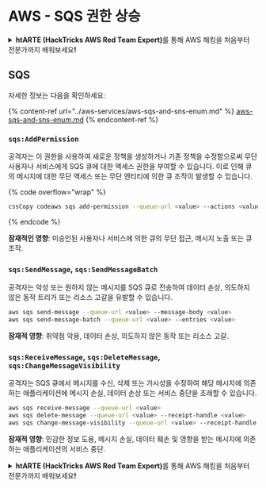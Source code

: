 # AWS - SQS 권한 상승

<details>

<summary><strong>htARTE (HackTricks AWS Red Team Expert)</strong>를 통해 AWS 해킹을 처음부터 전문가까지 배워보세요<strong>!</strong></summary>

HackTricks를 지원하는 다른 방법:

* **회사를 HackTricks에서 광고하거나 HackTricks를 PDF로 다운로드**하려면 [**SUBSCRIPTION PLANS**](https://github.com/sponsors/carlospolop)를 확인하세요!
* [**공식 PEASS & HackTricks 스웨그**](https://peass.creator-spring.com)를 얻으세요.
* [**The PEASS Family**](https://opensea.io/collection/the-peass-family)를 발견하세요. 독점적인 [**NFTs**](https://opensea.io/collection/the-peass-family) 컬렉션입니다.
* 💬 [**Discord 그룹**](https://discord.gg/hRep4RUj7f) 또는 [**텔레그램 그룹**](https://t.me/peass)에 **참여**하거나 **Twitter** 🐦 [**@hacktricks_live**](https://twitter.com/hacktricks_live)를 **팔로우**하세요.
* **HackTricks**와 [**HackTricks Cloud**](https://github.com/carlospolop/hacktricks-cloud) github 저장소에 PR을 제출하여 **해킹 트릭을 공유**하세요.

</details>

## SQS

자세한 정보는 다음을 확인하세요:

{% content-ref url="../aws-services/aws-sqs-and-sns-enum.md" %}
[aws-sqs-and-sns-enum.md](../aws-services/aws-sqs-and-sns-enum.md)
{% endcontent-ref %}

### `sqs:AddPermission`

공격자는 이 권한을 사용하여 새로운 정책을 생성하거나 기존 정책을 수정함으로써 무단 사용자나 서비스에게 SQS 큐에 대한 액세스 권한을 부여할 수 있습니다. 이로 인해 큐의 메시지에 대한 무단 액세스 또는 무단 엔티티에 의한 큐 조작이 발생할 수 있습니다.

{% code overflow="wrap" %}
```bash
cssCopy codeaws sqs add-permission --queue-url <value> --actions <value> --aws-account-ids <value> --label <value>
```
{% endcode %}

**잠재적인 영향**: 미승인된 사용자나 서비스에 의한 큐의 무단 접근, 메시지 노출 또는 큐 조작.

### `sqs:SendMessage`, `sqs:SendMessageBatch`

공격자는 악성 또는 원하지 않는 메시지를 SQS 큐로 전송하여 데이터 손상, 의도하지 않은 동작 트리거 또는 리소스 고갈을 유발할 수 있습니다.
```bash
aws sqs send-message --queue-url <value> --message-body <value>
aws sqs send-message-batch --queue-url <value> --entries <value>
```
**잠재적 영향**: 취약점 악용, 데이터 손상, 의도하지 않은 동작 또는 리소스 고갈.

### `sqs:ReceiveMessage`, `sqs:DeleteMessage`,  `sqs:ChangeMessageVisibility`

공격자는 SQS 큐에서 메시지를 수신, 삭제 또는 가시성을 수정하여 해당 메시지에 의존하는 애플리케이션에 메시지 손실, 데이터 손상 또는 서비스 중단을 초래할 수 있습니다.
```bash
aws sqs receive-message --queue-url <value>
aws sqs delete-message --queue-url <value> --receipt-handle <value>
aws sqs change-message-visibility --queue-url <value> --receipt-handle <value> --visibility-timeout <value>
```
**잠재적 영향**: 민감한 정보 도용, 메시지 손실, 데이터 훼손 및 영향을 받는 메시지에 의존하는 애플리케이션의 서비스 중단.

<details>

<summary><strong>htARTE (HackTricks AWS Red Team Expert)</strong>를 통해 AWS 해킹을 처음부터 전문가까지 배워보세요<strong>!</strong></summary>

HackTricks를 지원하는 다른 방법:

* **회사를 HackTricks에서 광고하거나 HackTricks를 PDF로 다운로드**하려면 [**SUBSCRIPTION PLANS**](https://github.com/sponsors/carlospolop)를 확인하세요!
* [**공식 PEASS & HackTricks 스웨그**](https://peass.creator-spring.com)를 얻으세요.
* [**The PEASS Family**](https://opensea.io/collection/the-peass-family)를 발견하세요. 독점적인 [**NFTs**](https://opensea.io/collection/the-peass-family) 컬렉션입니다.
* 💬 [**Discord 그룹**](https://discord.gg/hRep4RUj7f) 또는 [**텔레그램 그룹**](https://t.me/peass)에 **참여**하거나 **Twitter** 🐦 [**@hacktricks_live**](https://twitter.com/hacktricks_live)**를** **팔로우**하세요.
* **HackTricks**와 [**HackTricks Cloud**](https://github.com/carlospolop/hacktricks-cloud) github 저장소에 PR을 제출하여 여러분의 해킹 기법을 공유하세요.

</details>
